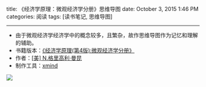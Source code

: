 title: 《经济学原理：微观经济学分册》思维导图
date: October 3, 2015 1:46 PM
categories: 阅读
tags: [读书笔记, 思维导图]

---

- 由于微观经济学经济学中的概念较多，且繁杂，故作思维导图作为记忆和理解的辅助。
- 书籍版本：[《经济学原理(第4版):微观经济学分册》](http://book.douban.com/subject/3719533/)
- 作者：[[美] N.格里高利·曼昆](http://baike.baidu.com/link?url=RCDcniLIx-hAl-nesCNmnGVNvCh8qZ4CKwB8anLMBMu58798gFgmAeRKUwsXVJ9lWJgdxYNuwdUpV-U1ly2tg_)
- 制作工具：[xmind](http://www.xmind.net/)

<!--![微观经济学-1](media/%E5%BE%AE%E8%A7%82%E7%BB%8F%E6%B5%8E%E5%AD%A6-1.jpg)-->

![](http://image.runjf.com/mweb/%E5%BE%AE%E8%A7%82%E7%BB%8F%E6%B5%8E%E5%AD%A6-1.jpg)
